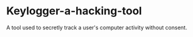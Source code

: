 # Keylogger-a-hacking-tool
A tool used to secretly track a user's computer activity without consent.
